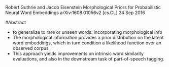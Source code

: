 Robert Guthrie and Jacob Eisenstein
Morphological Priors for Probabilistic Neural Word Embeddings
arXiv:1608.01056v2 [cs.CL] 24 Sep 2016

#Abstract

* to generalize to rare or unseen words: incorporating morphological info
* The morphological information provides a prior distribution on the latent
  word embeddings, which in turn condition a likelihood function over an
  observed corpus
* This approach yields improvements on intrinsic word similarity evaluations,
  and also in the downstream task of part-of-speech tagging.
